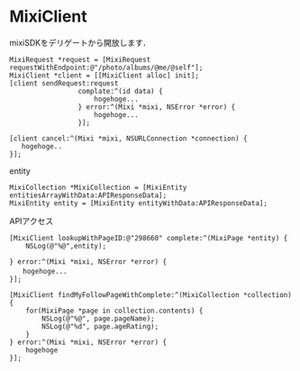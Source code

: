 MixiClient
==========

mixiSDKをデリゲートから開放します．


    MixiRequest *request = [MixiRequest requestWithEndpoint:@"/photo/albums/@me/@self"];
    MixiClient *client = [[MixiClient alloc] init];
    [client sendRequest:request
                     complate:^(id data) {
                         hogehoge...
                     } error:^(Mixi *mixi, NSError *error) {
                         hogehoge...
                     }];
                     
    [client cancel:^(Mixi *mixi, NSURLConnection *connection) {
       hogehoge..
    }];

entity

    MixiCollection *MixiCollection = [MixiEntity entitiesArrayWithData:APIResponseData];
    MixiEntity entity = [MixiEntity entityWithData:APIResponseData];


APIアクセス


    [MixiClient lookupWithPageID:@"298660" complete:^(MixiPage *entity) {
        NSLog(@"%@",entity);
        
    } error:^(Mixi *mixi, NSError *error) {
    　　hogehoge...
    }];
    
    [MixiClient findMyFollowPageWithComplete:^(MixiCollection *collection) {
        for(MixiPage *page in collection.contents) {
            NSLog(@"%@", page.pageName);
            NSLog(@"%d", page.ageRating);
        }
    } error:^(Mixi *mixi, NSError *error) {
        hogehoge
    }];
